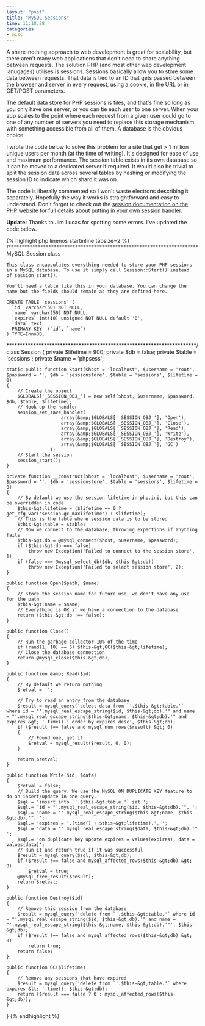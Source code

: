 ```yaml
---
layout: "post"
title: "MySQL Sessions"
time: 11:18:28
categories:
- misc
---
```

A share-nothing approach to web development is great for scalability, but there aren't many web applications that don't need to share anything between requests. The solution PHP (and most other web development lanugages) utilises is sessions. Sessions basically allow you to store some data between requests. That data is tied to an ID that gets passed between the browser and server in every request, using a cookie, in the URL or in GET/POST parameters.

The default data store for PHP sessions is files, and that's fine so long as you only have one server, or you can tie each user to one server. When your app scales to the point where each request from a given user could go to one of any number of servers you need to replace this storage mechanism with something accessible from all of them. A database is the obvious choice.

I wrote the code below to solve this problem for a site that get &gt; 1 million unique users per month (at the time of writing). It's designed for ease of use and maximum performance. The session table exists in its own database so it can be moved to a dedicated server if required. It would also be trivial to split the session data across several tables by hashing or modifying the session ID to indicate which shard it was on.

The code is liberally commented so I won't waste electrons describing it separately. Hopefully the way it works is straightforward and easy to understand. Don't forget to check out the <a href="http://php.net/session">session documentation on the PHP website</a> for full details about <a href="http://php.net/session-set-save-handler">putting in your own session handler</a>.

<strong>Update:</strong> Thanks to Jim Lucas for spotting some errors. I've updated the code below.

{% highlight php linenos startinline tabsize=2 %}
/***********************************************************************
	MySQL Session class

	This class encapsulates everything needed to store your PHP sessions
	in a MySQL database. To use it simply call Session::Start() instead
	of session_start().

	You'll need a table like this in your database. You can change the
	name but the fields should remain as they are defined here.

	CREATE TABLE `sessions` (
	  `id` varchar(50) NOT NULL,
	  `name` varchar(50) NOT NULL,
	  `expires` int(10) unsigned NOT NULL default '0',
	  `data` text,
	  PRIMARY KEY  (`id`, `name`)
	) TYPE=InnoDB;
***********************************************************************/
class Session
{
	private $lifetime = 900;
	private $db = false;
	private $table = 'sessions';
	private $name = 'phpsess';

	static public function Start($host = 'localhost', $username = 'root', $password = '', $db = 'sessionstore', $table = 'sessions', $lifetime = 0)
	{
		// Create the object
		$GLOBALS['_SESSION_OBJ_'] = new self($host, $username, $password, $db, $table, $lifetime);
		// Hook up the handler
		session_set_save_handler(
						array(&amp;$GLOBALS['_SESSION_OBJ_'], 'Open'),
						array(&amp;$GLOBALS['_SESSION_OBJ_'], 'Close'),
						array(&amp;$GLOBALS['_SESSION_OBJ_'], 'Read'),
						array(&amp;$GLOBALS['_SESSION_OBJ_'], 'Write'),
						array(&amp;$GLOBALS['_SESSION_OBJ_'], 'Destroy'),
						array(&amp;$GLOBALS['_SESSION_OBJ_'], 'GC')
					);
		// Start the session
		session_start();
	}

	private function __construct($host = 'localhost', $username = 'root', $password = '', $db = 'sessionstore', $table = 'sessions', $lifetime = 0)
	{
		// By default we use the session lifetime in php.ini, but this can be overridden in code
		$this-&gt;lifetime = ($lifetime == 0 ? get_cfg_var('session.gc_maxlifetime') : $lifetime);
		// This is the table where session data is to be stored
		$this-&gt;table = $table;
		// Now we connect to the database, throwing expections if anything fails
		$this-&gt;db = @mysql_connect($host, $username, $password);
		if ($this-&gt;db === false)
			throw new Exception('Failed to connect to the session store', 1);
		if (false === @mysql_select_db($db, $this-&gt;db))
			throw new Exception('Failed to select session store', 2);
	}

	public function Open($path, $name)
	{
		// Store the session name for future use, we don't have any use for the path
		$this-&gt;name = $name;
		// Everything is OK if we have a connection to the database
		return ($this-&gt;db !== false);
	}

	public function Close()
	{
		// Run the garbage collector 10% of the time
		if (rand(1, 10) == 5) $this-&gt;GC($this-&gt;lifetime);
		// Close the database connection
		return @mysql_close($this-&gt;db);
	}

	public function &amp; Read($id)
	{
		// By default we return nothing
		$retval = '';

		// Try to read an entry from the database
		$result = mysql_query('select data from `'.$this-&gt;table.'` where id = "'.mysql_real_escape_string($id, $this-&gt;db).'" and name = "'.mysql_real_escape_string($this-&gt;name, $this-&gt;db).'" and expires &gt; '.time().' order by expires desc', $this-&gt;db);
		if ($result !== false and mysql_num_rows($result) &gt; 0)
		{
			// Found one, get it
			$retval = mysql_result($result, 0, 0);
		}

		return $retval;
	}

	public function Write($id, $data)
	{
		$retval = false;
		// Build the query. We use the MySQL ON DUPLICATE KEY feature to do an insert/update in one query.
		$sql = 'insert into `'.$this-&gt;table.'` set ';
		$sql.= 'id = "'.mysql_real_escape_string($id, $this-&gt;db).'", ';
		$sql.= 'name = "'.mysql_real_escape_string($this-&gt;name, $this-&gt;db).'", ';
		$sql.= 'expires = '.(time() + $this-&gt;lifetime).', ';
		$sql.= 'data = "'.mysql_real_escape_string($data, $this-&gt;db).'" ';
		$sql.= 'on duplicate key update expires = values(expires), data = values(data)';
		// Run it and return true if it was successful
		$result = mysql_query($sql, $this-&gt;db);
		if ($result !== false and mysql_affected_rows($this-&gt;db) &gt; 0)
			$retval = true;
		@mysql_free_result($result);
		return $retval;
	}

	public function Destroy($id)
	{
		// Remove this session from the database
		$result = mysql_query('delete from `'.$this-&gt;table.'` where id = "'.mysql_real_escape_string($id, $this-&gt;db).'" and name = "'.mysql_real_escape_string($this-&gt;name, $this-&gt;db).'"', $this-&gt;db);
		if ($result !== false and mysql_affected_rows($this-&gt;db) &gt; 0)
			return true;
		return false;
	}

	public function GC($lifetime)
	{
		// Remove any sessions that have expired
		$result = mysql_query('delete from `'.$this-&gt;table.'` where expires &lt; '.time(), $this-&gt;db);
		return ($result === false ? 0 : mysql_affected_rows($this-&gt;db));
	}
}
{% endhighlight %}
